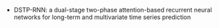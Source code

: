 
- DSTP-RNN: a dual-stage two-phase attention-based recurrent neural networks for long-term and multivariate time series prediction
